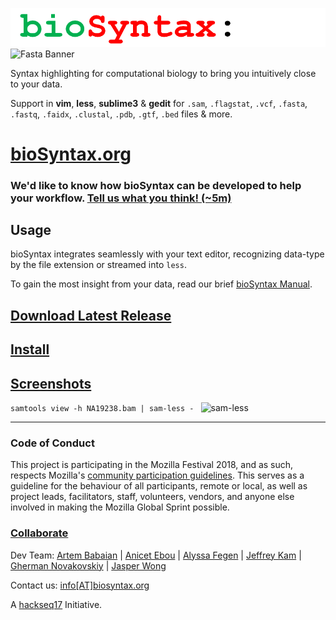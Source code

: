 ![bioSyntax Logo](bioSyntax_logo.png)
![Fasta Banner](http://biosyntax.org/images/fa-banner.png)

Syntax highlighting for computational biology to bring you intuitively close to your data.

Support in **vim**, **less**, **sublime3** & **gedit** for `.sam`, `.flagstat`, `.vcf`, `.fasta`, `.fastq`, `.faidx`, `.clustal`, `.pdb`, `.gtf`, `.bed` files & more.

# [bioSyntax.org](http://biosyntax.org/)

### We'd like to know how bioSyntax can be developed to help your workflow. [Tell us what you think! (~5m)](https://goo.gl/forms/YO89fEPw71JpH3Ac2)

## Usage
bioSyntax integrates seamlessly with your text editor, recognizing data-type by the file extension or streamed into `less`.

To gain the most insight from your data, read our brief [bioSyntax Manual](http://bioSyntax.org/man).

## [Download Latest Release](https://www.bioSyntax.com/release)

## [Install](http://bioSyntax.org/install)

## [Screenshots](http://biosyntax.org/screenshots)

`samtools view -h NA19238.bam | sam-less - `
![sam-less](http://biosyntax.org/images/sam-less-small.gif)

*************************************************

### Code of Conduct

This project is participating in the Mozilla Festival 2018, and as such, respects Mozilla's [community participation guidelines](https://www.mozilla.org/en-US/about/governance/policies/participation/). This serves as a guideline for the behaviour of all participants, remote or local, as well as project leads, facilitators, staff, volunteers, vendors, and anyone else involved in making the Mozilla Global Sprint possible.

### [Collaborate](CONTRIBUTING.md)

Dev Team: [Artem Babaian](https://github.com/ababaian) | [Anicet Ebou](https://github.com/ebedthan) | [Alyssa Fegen](https://github.com/alyeffy) | [Jeffrey Kam](https://github.com/lazypanda10117) | [Gherman Novakovskiy](https://github.com/fransilvion) | [Jasper Wong](https://github.com/Jwong684)

Contact us: [info[AT]biosyntax.org](mailto:info@biosyntax.org)

A [hackseq17](https://www.hackseq.com) Initiative.
